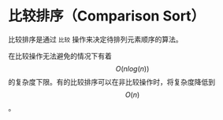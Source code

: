 # 比较排序（Comparison Sort）

比较排序是通过 `比较` 操作来决定待排列元素顺序的算法。

在比较操作无法避免的情况下有着 $$O(n log(n))$$ 的复杂度下限。有的比较排序可以在非比较操作时，将复杂度降低到 $$O(n)$$。